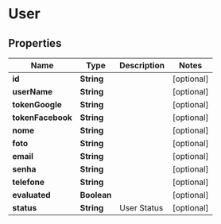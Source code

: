 
# User

## Properties
Name | Type | Description | Notes
------------ | ------------- | ------------- | -------------
**id** | **String** |  |  [optional]
**userName** | **String** |  |  [optional]
**tokenGoogle** | **String** |  |  [optional]
**tokenFacebook** | **String** |  |  [optional]
**nome** | **String** |  |  [optional]
**foto** | **String** |  |  [optional]
**email** | **String** |  |  [optional]
**senha** | **String** |  |  [optional]
**telefone** | **String** |  |  [optional]
**evaluated** | **Boolean** |  |  [optional]
**status** | **String** | User Status |  [optional]




